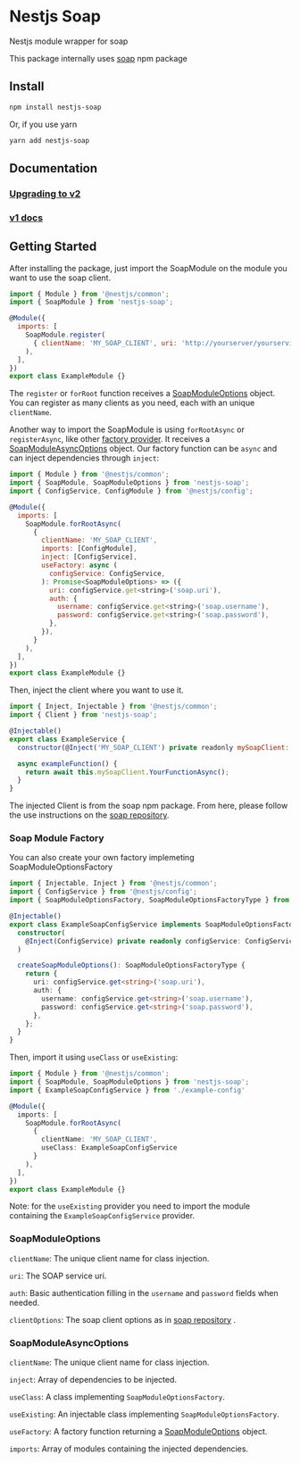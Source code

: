# Nestjs Soap

Nestjs module wrapper for soap

This package internally uses [soap](https://www.npmjs.com/package/soap) npm package

## Install

```bash
npm install nestjs-soap
```
Or, if you use yarn
```bash
yarn add nestjs-soap
```

## Documentation

### [Upgrading to v2](./docs/upgrading-to-v2.md)
### [v1 docs](./docs/v1.md)

## Getting Started

After installing the package, just import the SoapModule on the module you want to use the soap client.  

```javascript
import { Module } from '@nestjs/common';
import { SoapModule } from 'nestjs-soap';

@Module({
  imports: [
    SoapModule.register(
      { clientName: 'MY_SOAP_CLIENT', uri: 'http://yourserver/yourservice.wso?wsdl' },
    ),
  ],
})
export class ExampleModule {}
```
The `register` or `forRoot` function receives a [SoapModuleOptions](#SoapModuleOptions) object. You can register as many clients as you need, each with an unique `clientName`.

Another way to import the SoapModule is using `forRootAsync` or `registerAsync`, like other [factory provider](https://docs.nestjs.com/fundamentals/custom-providers#factory-providers-usefactory). It receives a [SoapModuleAsyncOptions](#SoapModuleOptions) object. Our factory function can be `async` and can inject dependencies through `inject`:

```javascript
import { Module } from '@nestjs/common';
import { SoapModule, SoapModuleOptions } from 'nestjs-soap';
import { ConfigService, ConfigModule } from '@nestjs/config';

@Module({
  imports: [
    SoapModule.forRootAsync(
      { 
        clientName: 'MY_SOAP_CLIENT',
        imports: [ConfigModule],
        inject: [ConfigService],
        useFactory: async (
          configService: ConfigService,
        ): Promise<SoapModuleOptions> => ({
          uri: configService.get<string>('soap.uri'),
          auth: {
            username: configService.get<string>('soap.username'),
            password: configService.get<string>('soap.password'),
          },
        }),        
      }
    ),
  ],
})
export class ExampleModule {}
```


Then, inject the client where you want to use it.
```javascript
import { Inject, Injectable } from '@nestjs/common';
import { Client } from 'nestjs-soap';

@Injectable()
export class ExampleService {
  constructor(@Inject('MY_SOAP_CLIENT') private readonly mySoapClient: Client) {}

  async exampleFunction() {
    return await this.mySoapClient.YourFunctionAsync();
  }
}

```

The injected Client is from the soap npm package. From here, please follow the use instructions on the [soap repository](https://www.npmjs.com/package/soap).

### Soap Module Factory

You can also create your own factory implemeting SoapModuleOptionsFactory

```typescript
import { Injectable, Inject } from '@nestjs/common';
import { ConfigService } from '@nestjs/config';
import { SoapModuleOptionsFactory, SoapModuleOptionsFactoryType } from 'nestjs-soap';

@Injectable()
export class ExampleSoapConfigService implements SoapModuleOptionsFactory {
  constructor(
    @Inject(ConfigService) private readonly configService: ConfigService
  )

  createSoapModuleOptions(): SoapModuleOptionsFactoryType {
    return {
      uri: configService.get<string>('soap.uri'),
      auth: {
        username: configService.get<string>('soap.username'),
        password: configService.get<string>('soap.password'),
      },
    };
  }
}
```
Then, import it using `useClass` or `useExisting`:
```typescript
import { Module } from '@nestjs/common';
import { SoapModule, SoapModuleOptions } from 'nestjs-soap';
import { ExampleSoapConfigService } from './example-config'

@Module({
  imports: [
    SoapModule.forRootAsync(
      { 
        clientName: 'MY_SOAP_CLIENT',
        useClass: ExampleSoapConfigService        
      }
    ),
  ],
})
export class ExampleModule {}
```
Note: for the `useExisting` provider you need to import the module containing the `ExampleSoapConfigService` provider.
### SoapModuleOptions
`clientName`: The unique client name for class injection.

`uri`: The SOAP service uri.

`auth`: Basic authentication filling in the `username` and `password` fields when needed.
 
`clientOptions`: The soap client options as in [soap repository](https://www.npmjs.com/package/soap#options) .

### SoapModuleAsyncOptions
`clientName`: The unique client name for class injection.

`inject`: Array of dependencies to be injected.

`useClass`: A class implementing `SoapModuleOptionsFactory`.

`useExisting`: An injectable class implementing `SoapModuleOptionsFactory`.

`useFactory`: A factory function returning a [SoapModuleOptions](#SoapModuleOptions) object.

`imports`: Array of modules containing the injected dependencies.
